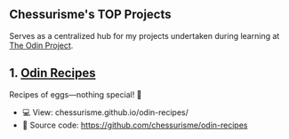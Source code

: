 ## Chessurisme's TOP Projects

Serves as a centralized hub for my projects undertaken during learning at [The Odin Project](theodinproject.com).

## 1. [Odin Recipes](https://github.com/chessurisme/odin-recipes)

Recipes of eggs—nothing special! 🥚

- 💻 View: chessurisme.github.io/odin-recipes/
- 📁 Source code: https://github.com/chessurisme/odin-recipes
